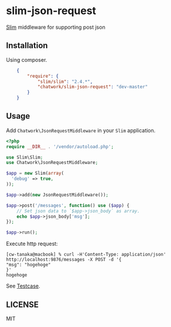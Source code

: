 slim-json-request
======================

[Slim](https://github.com/codeguy/Slim) middleware for supporting post json

## Installation

Using composer.

```json
    {
        "require": {
            "slim/slim": "2.4.*",
            "chatwork/slim-json-request": "dev-master"
        }
    }
```


## Usage

Add `Chatwork\JsonRequestMiddleware` in your `Slim` application.

```php
<?php
require __DIR__ . '/vendor/autoload.php';

use Slim\Slim;
use Chatwork\JsonRequestMiddleware;

$app = new Slim(array(
  'debug' => true,
));

$app->add(new JsonRequestMiddleware());

$app->post('/messages', function() use ($app) {
    // Set json data to `$app->json_body` as array.
    echo $app->json_body['msg'];
});

$app->run();
```

Execute http request:

```
[cw-tanaka@macbook] % curl -H'Content-Type: application/json' http://localhost:9876/messages -X POST -d '{
"msg": "hogehoge"
}'
hogehoge
```

See [Testcase](https://github.com/chatwork/slim-json-request/blob/master/tests/JsonRequestMiddlewareTest.php).

## LICENSE

MIT
